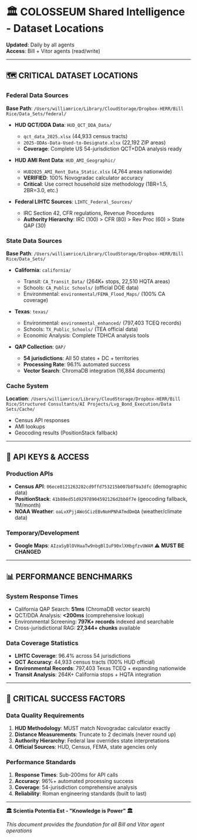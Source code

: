 # 🏛️ COLOSSEUM Shared Intelligence - Dataset Locations

**Updated**: Daily by all agents  
**Access**: Bill + Vitor agents (read/write)

---

## 🗺️ **CRITICAL DATASET LOCATIONS**

### **Federal Data Sources**
**Base Path**: `/Users/williamrice/Library/CloudStorage/Dropbox-HERR/Bill Rice/Data_Sets/federal/`

- **HUD QCT/DDA Data**: `HUD_QCT_DDA_Data/`
  - `qct_data_2025.xlsx` (44,933 census tracts)
  - `2025-DDAs-Data-Used-to-Designate.xlsx` (22,192 ZIP areas)
  - **Coverage**: Complete US 54-jurisdiction QCT+DDA analysis ready

- **HUD AMI Rent Data**: `HUD_AMI_Geographic/`
  - `HUD2025_AMI_Rent_Data_Static.xlsx` (4,764 areas nationwide)
  - **VERIFIED**: 100% Novogradac calculator accuracy
  - **Critical**: Use correct household size methodology (1BR=1.5, 2BR=3.0, etc.)

- **Federal LIHTC Sources**: `LIHTC_Federal_Sources/`
  - IRC Section 42, CFR regulations, Revenue Procedures
  - **Authority Hierarchy**: IRC (100) > CFR (80) > Rev Proc (60) > State QAP (30)

### **State Data Sources**
**Base Path**: `/Users/williamrice/Library/CloudStorage/Dropbox-HERR/Bill Rice/Data_Sets/`

- **California**: `california/`
  - Transit: `CA_Transit_Data/` (264K+ stops, 22,510 HQTA areas)
  - Schools: `CA_Public Schools/` (official DOE data)
  - Environmental: `environmental/FEMA_Flood_Maps/` (100% CA coverage)

- **Texas**: `texas/`
  - Environmental: `environmental_enhanced/` (797,403 TCEQ records)
  - Schools: `TX_Public_Schools/` (TEA official data)
  - Economic Analysis: Complete TDHCA analysis tools

- **QAP Collection**: `QAP/`
  - **54 jurisdictions**: All 50 states + DC + territories
  - **Processing Rate**: 96.1% automated success
  - **Vector Search**: ChromaDB integration (16,884 documents)

### **Cache System**
**Location**: `/Users/williamrice/Library/CloudStorage/Dropbox-HERR/Bill Rice/Structured Consultants/AI Projects/Lvg_Bond_Execution/Data Sets/Cache/`
- Census API responses
- AMI lookups  
- Geocoding results (PositionStack fallback)

---

## 🔑 **API KEYS & ACCESS**

### **Production APIs**
- **Census API**: `06ece0121263282cd9ffd753215b007b8f9a3dfc` (demographic data)
- **PositionStack**: `41b80ed51d92978904592126d2bb8f7e` (geocoding fallback, 1M/month)
- **NOAA Weather**: `oaLvXPjjAWoSCizEBvNoHPNhATmdDmQA` (weather/climate data)

### **Temporary/Development**
- **Google Maps**: `AIzaSyBlOVHaaTw9nbgBlIuF90xlXHbgfzvUWAM` ⚠️ **MUST BE CHANGED**

---

## 📊 **PERFORMANCE BENCHMARKS**

### **System Response Times**
- California QAP Search: **51ms** (ChromaDB vector search)
- QCT/DDA Analysis: **<200ms** (comprehensive lookup)
- Environmental Screening: **797K+ records** indexed and searchable
- Cross-jurisdictional RAG: **27,344+ chunks** available

### **Data Coverage Statistics**
- **LIHTC Coverage**: 96.4% across 54 jurisdictions
- **QCT Accuracy**: 44,933 census tracts (100% HUD official)
- **Environmental Records**: 797,403 Texas TCEQ + expanding nationwide
- **Transit Analysis**: 264K+ California stops + HQTA integration

---

## 🎯 **CRITICAL SUCCESS FACTORS**

### **Data Quality Requirements**
1. **HUD Methodology**: MUST match Novogradac calculator exactly
2. **Distance Measurements**: Truncate to 2 decimals (never round up)
3. **Authority Hierarchy**: Federal law overrides state interpretations
4. **Official Sources**: HUD, Census, FEMA, state agencies only

### **Performance Standards**
1. **Response Times**: Sub-200ms for API calls
2. **Accuracy**: 96%+ automated processing success
3. **Coverage**: 54-jurisdiction comprehensive analysis
4. **Reliability**: Roman engineering standards (built to last)

---

**🏛️ Scientia Potentia Est - "Knowledge is Power" 🏛️**

*This document provides the foundation for all Bill and Vitor agent operations*